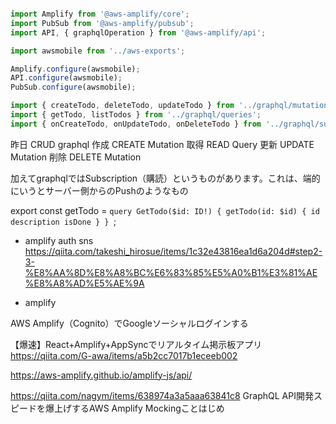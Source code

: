 ```ts

import Amplify from '@aws-amplify/core';
import PubSub from '@aws-amplify/pubsub';
import API, { graphqlOperation } from '@aws-amplify/api';

import awsmobile from '../aws-exports';

Amplify.configure(awsmobile);
API.configure(awsmobile);
PubSub.configure(awsmobile);

```

```ts
import { createTodo, deleteTodo, updateTodo } from '../graphql/mutations';
import { getTodo, listTodos } from '../graphql/queries';
import { onCreateTodo, onUpdateTodo, onDeleteTodo } from '../graphql/subscriptions';
```

昨日	CRUD	graphql
作成	CREATE	Mutation
取得	READ	Query
更新	UPDATE	Mutation
削除	DELETE	Mutation

加えてgraphqlではSubscription（購読）というものがあります。これは、端的にいうとサーバー側からのPushのようなもの

export const getTodo = `query GetTodo($id: ID!) {
  getTodo(id: $id) {
    id
    description
    isDone
  }
}
`;

- amplify auth sns
https://qiita.com/takeshi_hirosue/items/1c32e43816ea1d6a204d#step2-3-%E8%AA%8D%E8%A8%BC%E6%83%85%E5%A0%B1%E3%81%AE%E8%A8%AD%E5%AE%9A

- amplify 

AWS Amplify（Cognito）でGoogleソーシャルログインする


【爆速】React+Amplify+AppSyncでリアルタイム掲示板アプリ
https://qiita.com/G-awa/items/a5b2cc7017b1eceeb002

https://aws-amplify.github.io/amplify-js/api/

https://qiita.com/nagym/items/638974a3a5aaa63841c8
GraphQL API開発スピードを爆上げするAWS Amplify Mockingことはじめ
